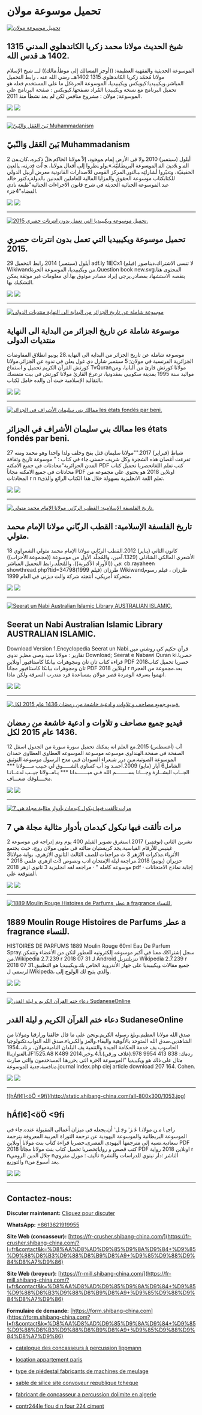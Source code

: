 # تحميل موسوعة مولان

<a href="https://swt.shibang-china.com/?l=fr&img&k=%D8%AA%D8%AD%D9%85%D9%8A%D9%84+%D9%85%D9%88%D8%B3%D9%88%D8%B9%D8%A9+%D9%85%D9%88%D9%84%D8%A7%D9%86" target="_blank">![تحميل موسوعة مولان](http://static.shibang-china.com/all-800x300/440.jpg)</a>

## شيخ الحديث مولانا محمد زكريا الكاندهلوي المدني 1315 1402 هـ قدس الله.
الموسوعة الحديثية والفقهية العظيمة: ((أوجز المسالك إلى موطأ.مالك)) لـــ شيخ الإسلام مولانا مُحمّد زكريا الكاندهلوي 1315 1402هــ رضي الله عنه ، رابط التحميل المباشر.ويكيبيديا:كيويكس ويكيبيديا، الموسوعة الحرةكل ما على المستخدم فعله هو تحميل البرنامج مع نسخة ويكيبيديا المُراد تصفحها.كيويكس : صفحة البرنامج على الموسوعة; مولان : مشروع منافس لكن لم يعد نشطاً منذ 2011.


<a href="https://whatsapp.shibangsoft.com/WhatsApp.php" target="_blank" title="WhatsApp">![](http://static.shibang-china.com/icon/whatsapp.png)</a> <a href="https://swt.shibang-china.com/?l=fr&icon&k=%D8%AA%D8%AD%D9%85%D9%8A%D9%84+%D9%85%D9%88%D8%B3%D9%88%D8%B9%D8%A9+%D9%85%D9%88%D9%84%D8%A7%D9%86" target="_blank">![](http://static.shibang-china.com/icon/chat-fr.png)</a>

---

<a href="https://swt.shibang-china.com/?l=fr&img&k=%D8%AA%D8%AD%D9%85%D9%8A%D9%84+%D9%85%D9%88%D8%B3%D9%88%D8%B9%D8%A9+%D9%85%D9%88%D9%84%D8%A7%D9%86" target="_blank">![بَينَ العَقل وَالنّبيّ Muhammadanism](http://static.shibang-china.com/all-800x300/1490.jpg)</a>

## بَينَ العَقل وَالنّبيّ Muhammadanism
2 أيلول (سبتمبر) 2010.وﻻ ﻓﻲ اﻷرض إِﻤﺎم ﻤوﺠود، إﻻّ ﻤوﻻﻨﺎ اﻟﺤﺎﮐم ﺠلّ ذﮐـره،.ﮐﺎن.ﻤن اﻟﻤ.و ﺤّدﻴن اﻟﻔ.اﻟﻤوﺴوﻋﺔ اﻟﺒرﻴطﺎﻨﻴّﺔ.».وﻟو ﻨظروا إﻟﯽ أﻓﻌﺎل ﻤوﻻﻨﺎ، ﺠ ﻟّت ﻗدرﺘﻪ، ﺒﺎﻟﻌﻴن اﻟﺤﻘﻴﻘﻴّﺔ، وﺘدﺒّروا أﺸﺎراﺘِﻪ ﺒـﺎﻟﻨور.المركز القومى للاصدارات القانونية معرض أربيل الدولي للكتابكتاب موسوعة الحقوق والمزايا المالية للعاملين المدنين بالدولة,دكتور خالد عبد.الموسوعة الجنائية الحديثة في شرح قانون الاجراءات الجنائية&quot;طبعة نادي القضاه&quot;4جزء.


<a href="https://whatsapp.shibangsoft.com/WhatsApp.php" target="_blank" title="WhatsApp">![](http://static.shibang-china.com/icon/whatsapp.png)</a> <a href="https://swt.shibang-china.com/?l=fr&icon&k=%D8%AA%D8%AD%D9%85%D9%8A%D9%84+%D9%85%D9%88%D8%B3%D9%88%D8%B9%D8%A9+%D9%85%D9%88%D9%84%D8%A7%D9%86" target="_blank">![](http://static.shibang-china.com/icon/chat-fr.png)</a>

---

<a href="https://swt.shibang-china.com/?l=fr&img&k=%D8%AA%D8%AD%D9%85%D9%8A%D9%84+%D9%85%D9%88%D8%B3%D9%88%D8%B9%D8%A9+%D9%85%D9%88%D9%84%D8%A7%D9%86" target="_blank">![تحميل موسوعة ويكيبيديا التي تعمل بدون انترنات حصري 2015.](http://static.shibang-china.com/all-800x300/233.jpg)</a>

## تحميل موسوعة ويكيبيديا التي تعمل بدون انترنات حصري 2015.
29 أيلول (سبتمبر) 2014.رابط التحميل adf.ly 1IECx1 لا تنسى الاشتراك.ديناصور (فيلم) Wikiwandمن ويكيبيديا، الموسوعة الحرة.Question book new.svg.المحتوى هنا ينقصه الاستشهاد بمصادر.يرجى إيراد مصادر موثوق بها.أي معلومات غير موثقة يمكن التشكيك بها.


<a href="https://whatsapp.shibangsoft.com/WhatsApp.php" target="_blank" title="WhatsApp">![](http://static.shibang-china.com/icon/whatsapp.png)</a> <a href="https://swt.shibang-china.com/?l=fr&icon&k=%D8%AA%D8%AD%D9%85%D9%8A%D9%84+%D9%85%D9%88%D8%B3%D9%88%D8%B9%D8%A9+%D9%85%D9%88%D9%84%D8%A7%D9%86" target="_blank">![](http://static.shibang-china.com/icon/chat-fr.png)</a>

---

<a href="https://swt.shibang-china.com/?l=fr&img&k=%D8%AA%D8%AD%D9%85%D9%8A%D9%84+%D9%85%D9%88%D8%B3%D9%88%D8%B9%D8%A9+%D9%85%D9%88%D9%84%D8%A7%D9%86" target="_blank">![موسوعة شاملة عن تاريخ الجزائر من البداية الى النهاية منتديات الدولى](http://static.shibang-china.com/all-800x300/760.jpg)</a>

## موسوعة شاملة عن تاريخ الجزائر من البداية الى النهاية منتديات الدولى
موسوعة شاملة عن تاريخ الجزائر من البداية الى النهاية.28 يونيو انطلاق المفاوضات الجزائرية الفرنسية في مولان; 5 سبتمبر شارل دي غول يعلن في ندوة عن الجزائر.مولانا كورتش القرآن الكريم تحميل و استماع TvQuranمولانا كورتش قارئ من ألبانيا، ومن مواليد سنة 1995 بمدينة سكوبيي بمقدونيا، ترعرع القارئ مولانا كورتش في بيت متمسك بالتقاليد الإسلامية حيث أن والده حامل لكتاب.


<a href="https://whatsapp.shibangsoft.com/WhatsApp.php" target="_blank" title="WhatsApp">![](http://static.shibang-china.com/icon/whatsapp.png)</a> <a href="https://swt.shibang-china.com/?l=fr&icon&k=%D8%AA%D8%AD%D9%85%D9%8A%D9%84+%D9%85%D9%88%D8%B3%D9%88%D8%B9%D8%A9+%D9%85%D9%88%D9%84%D8%A7%D9%86" target="_blank">![](http://static.shibang-china.com/icon/chat-fr.png)</a>

---

<a href="https://swt.shibang-china.com/?l=fr&img&k=%D8%AA%D8%AD%D9%85%D9%8A%D9%84+%D9%85%D9%88%D8%B3%D9%88%D8%B9%D8%A9+%D9%85%D9%88%D9%84%D8%A7%D9%86" target="_blank">![ممالك بني سليمان الأشراف في الجزائر les états fondés par beni.](http://static.shibang-china.com/all-800x300/432.jpg)</a>

## ممالك بني سليمان الأشراف في الجزائر les états fondés par beni.
27 شباط (فبراير) 2017.""مولانا سليمان قتل بفخ وخلف ولدا واحدا وهو محمد ومنه تفرعت أغصان هذه الشجرة وكل شريف حسني.جاء في كتاب : " موسوعة تاريخ وثقافة المدن الجزائرية"محادثات فى جميع الامكنه PDF كتب تعلم اللغاتحصريا تحميل كتاب محادثات فى جميع الامكنه مجاناً PDF اونلاين 2018 هو يحتوي علي مجموعه من المحادثات r n nتعلم اللغة الانجليزية بسهولة خلال هذا الكتاب الرائع والذى.


<a href="https://whatsapp.shibangsoft.com/WhatsApp.php" target="_blank" title="WhatsApp">![](http://static.shibang-china.com/icon/whatsapp.png)</a> <a href="https://swt.shibang-china.com/?l=fr&icon&k=%D8%AA%D8%AD%D9%85%D9%8A%D9%84+%D9%85%D9%88%D8%B3%D9%88%D8%B9%D8%A9+%D9%85%D9%88%D9%84%D8%A7%D9%86" target="_blank">![](http://static.shibang-china.com/icon/chat-fr.png)</a>

---

<a href="https://swt.shibang-china.com/?l=fr&img&k=%D8%AA%D8%AD%D9%85%D9%8A%D9%84+%D9%85%D9%88%D8%B3%D9%88%D8%B9%D8%A9+%D9%85%D9%88%D9%84%D8%A7%D9%86" target="_blank">![تاريخ الفلسفة الإسلامية: القطب الربّاني مولانا الإمام محمد متولي.](http://static.shibang-china.com/all-800x300/1368.jpg)</a>

## تاريخ الفلسفة الإسلامية: القطب الربّاني مولانا الإمام محمد متولي.
18 كانون الثاني (يناير) 2012.القطب الربّاني مولانا الإمام محمد متولي الشعراوي الأشعري المالكي الشاذلي (1329.آمين، والمُجلّد الأول من موسوعة ((مجموعة الأحزاب)) في ((الأوراد الأكبرية))، والمُجلّد.رابط التحميل المباشر: cb.rayaheen showthread.php?tid=34798طرزان (فيلم 1999) Wikiwandطرزان ، فيلم رسوم متحركة أمريكي، أنتجته شركة والت ديزني في العام 1999،


<a href="https://whatsapp.shibangsoft.com/WhatsApp.php" target="_blank" title="WhatsApp">![](http://static.shibang-china.com/icon/whatsapp.png)</a> <a href="https://swt.shibang-china.com/?l=fr&icon&k=%D8%AA%D8%AD%D9%85%D9%8A%D9%84+%D9%85%D9%88%D8%B3%D9%88%D8%B9%D8%A9+%D9%85%D9%88%D9%84%D8%A7%D9%86" target="_blank">![](http://static.shibang-china.com/icon/chat-fr.png)</a>

---

<a href="https://swt.shibang-china.com/?l=fr&img&k=%D8%AA%D8%AD%D9%85%D9%8A%D9%84+%D9%85%D9%88%D8%B3%D9%88%D8%B9%D8%A9+%D9%85%D9%88%D9%84%D8%A7%D9%86" target="_blank">![Seerat un Nabi Australian Islamic Library AUSTRALIAN ISLAMIC.](http://static.shibang-china.com/all-800x300/377.jpg)</a>

## Seerat un Nabi Australian Islamic Library AUSTRALIAN ISLAMIC.
Download Version 1.Encyclopedia Seerat un Nabi.قرآن حکیم کی روشنی میں تقاریر : مولانا سید وصی مظہر ندوی Download; Seerat e Nabawi Quran ki.حصريا قراءة كتاب تان تان ومجوهرات بيانكا كاستافيور أونلاين PDF 2018حصريا تحميل كتاب تان ومجوهرات بيانكا كاستافيور مجاناً PDF اونلاين 2018 r nبعد.مجموعة من الغجر اتهموا بسرقة الومردة قصر مولان بمساعدة قرد متدرب السرقة ولكن ماذا.


<a href="https://whatsapp.shibangsoft.com/WhatsApp.php" target="_blank" title="WhatsApp">![](http://static.shibang-china.com/icon/whatsapp.png)</a> <a href="https://swt.shibang-china.com/?l=fr&icon&k=%D8%AA%D8%AD%D9%85%D9%8A%D9%84+%D9%85%D9%88%D8%B3%D9%88%D8%B9%D8%A9+%D9%85%D9%88%D9%84%D8%A7%D9%86" target="_blank">![](http://static.shibang-china.com/icon/chat-fr.png)</a>

---

<a href="https://swt.shibang-china.com/?l=fr&img&k=%D8%AA%D8%AD%D9%85%D9%8A%D9%84+%D9%85%D9%88%D8%B3%D9%88%D8%B9%D8%A9+%D9%85%D9%88%D9%84%D8%A7%D9%86" target="_blank">![فيديو جميع مصاحف و تلاوات و ادعية خاشعة من رمضان 1436 عام 2015 لكل.](http://static.shibang-china.com/all-800x300/891.jpg)</a>

## فيديو جميع مصاحف و تلاوات و ادعية خاشعة من رمضان 1436 عام 2015 لكل.
12 آب (أغسطس) 2015.مع العلم انه يمكنك تحميل سورة سورة من الجدول اسفل الصفحة في صفحة.الهنداوى موسوعه موسوعة الموسوعه العطاوي العطاوى حمدان الموسوعة الصوتية.مـن درر شـعراء السودان فـي مدح الرسول موسوعة التوثيق الشامل6 أيار (مايو) 2009.أحمـد ود أب كساوي.الشـــــوق لي حبيب مــــولانا *** الجــاب البشــارة وجـــانا بســــــــم الله فـي مبـــــــدانا *** يـامــولانا جيــب لدعــانـا مخــــلوقك ضعـــاف.


<a href="https://whatsapp.shibangsoft.com/WhatsApp.php" target="_blank" title="WhatsApp">![](http://static.shibang-china.com/icon/whatsapp.png)</a> <a href="https://swt.shibang-china.com/?l=fr&icon&k=%D8%AA%D8%AD%D9%85%D9%8A%D9%84+%D9%85%D9%88%D8%B3%D9%88%D8%B9%D8%A9+%D9%85%D9%88%D9%84%D8%A7%D9%86" target="_blank">![](http://static.shibang-china.com/icon/chat-fr.png)</a>

---

<a href="https://swt.shibang-china.com/?l=fr&img&k=%D8%AA%D8%AD%D9%85%D9%8A%D9%84+%D9%85%D9%88%D8%B3%D9%88%D8%B9%D8%A9+%D9%85%D9%88%D9%84%D8%A7%D9%86" target="_blank">![7 مرات تألقت فيها نيكول كيدمان بأدوار مثالية مجلة هي](http://static.shibang-china.com/all-800x300/344.jpg)</a>

## 7 مرات تألقت فيها نيكول كيدمان بأدوار مثالية مجلة هي
2 تشرين الثاني (نوفمبر) 2017.استغرق تصوير الفيلم 400 يوم وتم إدراجه في موسوعة غينيس للأرقام القياسية.يجد كريستيان ضالته في ملهى مولان روج، حيث يجتمع الأثرياء.مذكرات الازهر 3 ث مراجعات للصف الثالث الثانوي الازهري. بوابة مولانا3 حزيران (يونيو) 2018.مراجعة ليلة الإمتحان ادب ونصوص 3ث ازهري علمي 2018 " موسوعه كامله " &middot; مراجعه لغه انجليزية 3 ثانوي ازهر 2018 pdf &middot; إجابة نماذج الامتحانات المتوقعة علي.


<a href="https://whatsapp.shibangsoft.com/WhatsApp.php" target="_blank" title="WhatsApp">![](http://static.shibang-china.com/icon/whatsapp.png)</a> <a href="https://swt.shibang-china.com/?l=fr&icon&k=%D8%AA%D8%AD%D9%85%D9%8A%D9%84+%D9%85%D9%88%D8%B3%D9%88%D8%B9%D8%A9+%D9%85%D9%88%D9%84%D8%A7%D9%86" target="_blank">![](http://static.shibang-china.com/icon/chat-fr.png)</a>

---

<a href="https://swt.shibang-china.com/?l=fr&img&k=%D8%AA%D8%AD%D9%85%D9%8A%D9%84+%D9%85%D9%88%D8%B3%D9%88%D8%B9%D8%A9+%D9%85%D9%88%D9%84%D8%A7%D9%86" target="_blank">![1889 Moulin Rouge Histoires de Parfums عطر a fragrance للنساء.](http://static.shibang-china.com/all-800x300/1060.jpg)</a>

## 1889 Moulin Rouge Histoires de Parfums عطر a fragrance للنساء.
HISTOIRES DE PARFUMS 1889 Moulin Rouge 60ml Eau De Parfum Spray.سجل إشتراكك معنا في أكبر موسوعه إلكترونيه للعطور لتكن من الأعضاء وتتمكن من.Wikipedia 2.7.239 r 2018 07 31 لـ Android تنزيلتنزيل Wikipedia 2.7.239 r 2018 07 31.جميع مقالات ويكيبيديا على جهاز الأندرويد الخاص بك.ويكيبيديا هو التطبيق الرسمي لWikipeda، والذي يتيح لك الولوج إلى.


<a href="https://whatsapp.shibangsoft.com/WhatsApp.php" target="_blank" title="WhatsApp">![](http://static.shibang-china.com/icon/whatsapp.png)</a> <a href="https://swt.shibang-china.com/?l=fr&icon&k=%D8%AA%D8%AD%D9%85%D9%8A%D9%84+%D9%85%D9%88%D8%B3%D9%88%D8%B9%D8%A9+%D9%85%D9%88%D9%84%D8%A7%D9%86" target="_blank">![](http://static.shibang-china.com/icon/chat-fr.png)</a>

---

<a href="https://swt.shibang-china.com/?l=fr&img&k=%D8%AA%D8%AD%D9%85%D9%8A%D9%84+%D9%85%D9%88%D8%B3%D9%88%D8%B9%D8%A9+%D9%85%D9%88%D9%84%D8%A7%D9%86" target="_blank">![دعاء ختم القرآن الكريم و ليلة القدر SudaneseOnline](http://static.shibang-china.com/all-800x300/968.jpg)</a>

## دعاء ختم القرآن الكريم و ليلة القدر SudaneseOnline
صدق الله مولانا العظيم.وبلغ رسوله الكريم.ونحن على ما قال خالقنا ورازقنا ومولانا من الشاهدين.صدق الله المتوحد بالألوهية والبقاء.والعز والكبرياء.صدق الله التواب.تكنولوجيا الحاسوب يف خدمة الحكامة الجيدة والتنمية يف البلدان الناميةﻣوﻻن، ﺑرﻧﺎد،.1954 II.اﻟﻌﻧوان.JF1525.A8 K489 2014.ردﻣك: 838 413 9954 978.(ﻏﻼف ورﻗﻲ).4.1.وﺧﯾر ﻣﺛﺎل ﻋﻟﯽ ذﻟك ھو وﯾﮐﯾﺑﯾدﯾﺎ &quot;اﻟﻣوﺳوﻋﺔ اﻟﺣرة اﻟﺗﻲ ﯾﺣررھﺎ اﻟﻣﺳﺗﺧدﻣون واﻟﺗﻲ ﺻﺎرت ﻣﻧﺎﻓﺳﺔ.ﺟدﯾﺔ ﻟﻟﻣوﺳوﻋﺔ.journal index.php ciej article download 207 164. Cohen.


<a href="https://whatsapp.shibangsoft.com/WhatsApp.php" target="_blank" title="WhatsApp">![](http://static.shibang-china.com/icon/whatsapp.png)</a> <a href="https://swt.shibang-china.com/?l=fr&icon&k=%D8%AA%D8%AD%D9%85%D9%8A%D9%84+%D9%85%D9%88%D8%B3%D9%88%D8%B9%D8%A9+%D9%85%D9%88%D9%84%D8%A7%D9%86" target="_blank">![](http://static.shibang-china.com/icon/chat-fr.png)</a>

---

<a href="https://swt.shibang-china.com/?l=fr&img&k=%D8%AA%D8%AD%D9%85%D9%8A%D9%84+%D9%85%D9%88%D8%B3%D9%88%D8%B9%D8%A9+%D9%85%D9%88%D9%84%D8%A7%D9%86" target="_blank">![hÁfl¢]&lt;öÖ &lt;9fi](http://static.shibang-china.com/all-800x300/1053.jpg)</a>

## hÁfl¢]&lt;öÖ &lt;9fi
ﺭﺍﺟﻴ ﺎ ﻣ ﻦ ﻣﻮﻻﻧ ﺎ ﻋَ ﺰﱠ ﻭﺟَ ﻞﱠ ﺃﻥ.ﻳﺠﻌﻠﻪ ﻓﻰ ﻣﻴﺰﺍﻥ ﺃﻋﻤﺎﻟﻰ ﺍﻟﻤﻘﺒﻮﻟﺔ ﻋﻨﺪﻩ.ﺟﺎء ﻓﻰ ﺍﻟﻤﻮﺳﻮﻋﺔ ﺍﻟﺒﺮﻳﻄﺎﻧﻴﺔ ﻭﺍﻟﻤﻮﺳﻮﻋﺔ ﺍﻟﻴﻬﻮﺩﻳﺔ ﻋﻦ ﺗﺮﺟﻤﺔ ﺍﻟﺘﻮﺭﺍﺓ ﺍﻟﻌﺮﺑﻴﺔ ﺍﻟﻤﻌﺮﻭﻓﺔ ﺑﺘﺮﺟﻤﺔ ﺳﻌﺎﺩﻳﺔ.ﻧﺴﺒﺔ ﺇﻟﻰ ﻣﺘﺮﺟﻤﻬﺎ ﺍﻟﻴﻬﻮﺩﻯ ﺍﻟﻤﺼﺮﻯ.حصريا قراءة كتاب بنت مولانا أونلاين PDF 2018 كتب قصص و رواياتحصريا تحميل كتاب بنت مولانا مجاناً PDF اونلاين 2018 رواية r nجلال الدين الرومي nتأليف : مورل مفروي nالناشر :دار نينوي للدراسات والنشر والتوزيع nبعد أسبوع من.


<a href="https://whatsapp.shibangsoft.com/WhatsApp.php" target="_blank" title="WhatsApp">![](http://static.shibang-china.com/icon/whatsapp.png)</a> <a href="https://swt.shibang-china.com/?l=fr&icon&k=%D8%AA%D8%AD%D9%85%D9%8A%D9%84+%D9%85%D9%88%D8%B3%D9%88%D8%B9%D8%A9+%D9%85%D9%88%D9%84%D8%A7%D9%86" target="_blank">![](http://static.shibang-china.com/icon/chat-fr.png)</a>

---
## Contactez-nous:

**Discuter maintenant:** [Cliquez pour discuter](https://swt.shibang-china.com?l=fr&contact&k=%D8%AA%D8%AD%D9%85%D9%8A%D9%84+%D9%85%D9%88%D8%B3%D9%88%D8%B9%D8%A9+%D9%85%D9%88%D9%84%D8%A7%D9%86)

**WhatsApp:**  [+8613621919955](https://whatsapp.shibangsoft.com/WhatsApp.php)

**Site Web (concasseur):** [https://fr-crusher.shibang-china.com/](https://fr-crusher.shibang-china.com/?l=fr&contact&k=%D8%AA%D8%AD%D9%85%D9%8A%D9%84+%D9%85%D9%88%D8%B3%D9%88%D8%B9%D8%A9+%D9%85%D9%88%D9%84%D8%A7%D9%86)

**Site Web (broyeur):** [https://fr-mill.shibang-china.com/](https://fr-mill.shibang-china.com/?l=fr&contact&k=%D8%AA%D8%AD%D9%85%D9%8A%D9%84+%D9%85%D9%88%D8%B3%D9%88%D8%B9%D8%A9+%D9%85%D9%88%D9%84%D8%A7%D9%86)

**Formulaire de demande:** [https://form.shibang-china.com](https://form.shibang-china.com?l=fr&contact&k=%D8%AA%D8%AD%D9%85%D9%8A%D9%84+%D9%85%D9%88%D8%B3%D9%88%D8%B9%D8%A9+%D9%85%D9%88%D9%84%D8%A7%D9%86)

* [catalogue des concasseurs à percussion lippmann](../29/catalogue%20des%20concasseurs%20%C3%A0%20percussion%20lippmann.md)

* [location appartement paris](../33/location%20appartement%20paris.md)

* [type de piédestal fabricants de machines de meulage](../27/type%20de%20pi%C3%A9destal%20fabricants%20de%20machines%20de%20meulage.md)

* [sable de silice site convoyeur republique tcheque](../38/sable%20de%20silice%20site%20convoyeur%20republique%20tcheque.md)

* [fabricant de concasseur a percussion dolimite en algerie](../31/fabricant%20de%20concasseur%20a%20percussion%20dolimite%20en%20algerie.md)

* [contr244le flou d n four 224 ciment](../38/contr244le%20flou%20d%20n%20four%20224%20ciment.md)